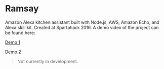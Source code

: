 # Ramsay

Amazon Alexa kitchen assistant built with Node.js, AWS, Amazon Echo, and Alexa skill kit. Created at Spartahack 2016.  A demo video of the project can be found here:

[Demo 1](https://www.youtube.com/watch?v=aGpUHKqCg4k)

[Demo 2](https://www.youtube.com/watch?v=nHIZTELOPrc)

> Not currently in development.
